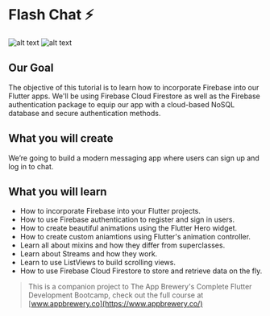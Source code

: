 # Flash Chat ⚡️

![alt text](https://drive.google.com/file/d/1JeVOu9AxW4spxsm0_Y7PaBp1A3VGe0Mc/view?usp=sharing)
![alt text](https://drive.google.com/file/d/1J_lKE-6skmGC4xbEfuFwgHuCZ31zVQ5F/view?usp=sharing)

## Our Goal

The objective of this tutorial is to learn how to incorporate Firebase into our Flutter apps. We'll be using Firebase Cloud Firestore as well as the Firebase authentication package to equip our app with a cloud-based NoSQL database and secure authentication methods. 


## What you will create

We’re going to build a modern messaging app where users can sign up and log in to chat.


## What you will learn

- How to incorporate Firebase into your Flutter projects.
- How to use Firebase authentication to register and sign in users.
- How to create beautiful animations using the Flutter Hero widget.
- How to create custom aniamtions using Flutter's animation controller. 
- Learn all about mixins and how they differ from superclasses.
- Learn about Streams and how they work.
- Learn to use ListViews to build scrolling views.
- How to use Firebase Cloud Firestore to store and retrieve data on the fly.



>This is a companion project to The App Brewery's Complete Flutter Development Bootcamp, check out the full course at [www.appbrewery.co](https://www.appbrewery.co/)

